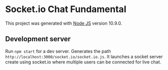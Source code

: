 # Socket.io Chat Fundamental

This project was generated with [Node JS](https://nodejs.org/en/about/) version 10.9.0.

## Development server

Run `npm start` for a dev server. Generates the path `http://localhost:3000/socket.io/socket.io.js`. It launches a socket server create using socket.io where multiple users can be connected for live chat.